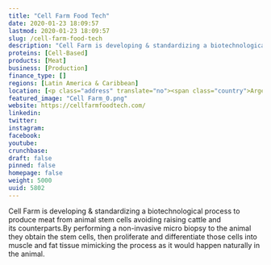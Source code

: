 ```yaml
---
title: "Cell Farm Food Tech"
date: 2020-01-23 18:09:57
lastmod: 2020-01-23 18:09:57
slug: /cell-farm-food-tech
description: "Cell Farm is developing & standardizing a biotechnological process to produce meat from animal stem cells avoiding raising cattle and its&nbsp;counterparts.By performing a non-invasive micro biopsy to the animal they obtain the stem cells, then proliferate and differentiate those cells into muscle and fat tissue mimicking the process as it would happen naturally in the&nbsp;animal."
proteins: [Cell-Based]
products: [Meat]
business: [Production]
finance_type: []
regions: [Latin America & Caribbean]
location: [<p class="address" translate="no"><span class="country">Argentina</span></p>]
featured_image: "Cell Farm_0.png"
website: https://cellfarmfoodtech.com/
linkedin: 
twitter: 
instagram: 
facebook: 
youtube: 
crunchbase: 
draft: false
pinned: false
homepage: false
weight: 5000
uuid: 5802
---
```

Cell Farm is developing & standardizing a biotechnological process to produce meat from animal stem cells avoiding raising cattle and its&nbsp;counterparts.By performing a non-invasive micro biopsy to the animal they obtain the stem cells, then proliferate and differentiate those cells into muscle and fat tissue mimicking the process as it would happen naturally in the&nbsp;animal.
